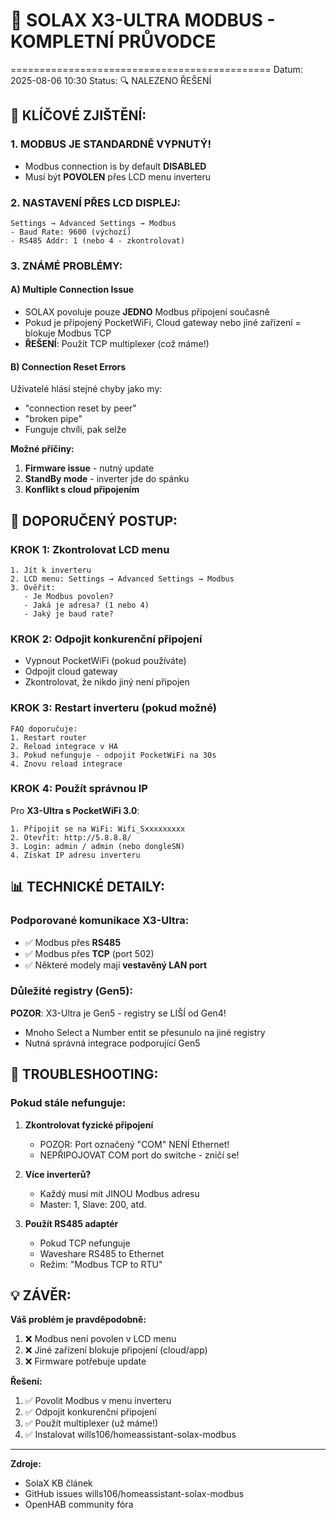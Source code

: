 # 🔋 SOLAX X3-ULTRA MODBUS - KOMPLETNÍ PRŮVODCE
=============================================
Datum: 2025-08-06 10:30
Status: 🔍 NALEZENO ŘEŠENÍ

## 🚨 KLÍČOVÉ ZJIŠTĚNÍ:

### 1. **MODBUS JE STANDARDNĚ VYPNUTÝ!**
- Modbus connection is by default **DISABLED**
- Musí být **POVOLEN** přes LCD menu inverteru

### 2. **NASTAVENÍ PŘES LCD DISPLEJ:**
```
Settings → Advanced Settings → Modbus
- Baud Rate: 9600 (výchozí)
- RS485 Addr: 1 (nebo 4 - zkontrolovat)
```

### 3. **ZNÁMÉ PROBLÉMY:**

#### A) **Multiple Connection Issue**
- SOLAX povoluje pouze **JEDNO** Modbus připojení současně
- Pokud je připojený PocketWiFi, Cloud gateway nebo jiné zařízení = blokuje Modbus TCP
- **ŘEŠENÍ**: Použít TCP multiplexer (což máme!)

#### B) **Connection Reset Errors**
Uživatelé hlásí stejné chyby jako my:
- "connection reset by peer"
- "broken pipe"
- Funguje chvíli, pak selže

**Možné příčiny:**
1. **Firmware issue** - nutný update
2. **StandBy mode** - inverter jde do spánku
3. **Konflikt s cloud připojením**

## 🎯 DOPORUČENÝ POSTUP:

### KROK 1: Zkontrolovat LCD menu
```
1. Jít k inverteru
2. LCD menu: Settings → Advanced Settings → Modbus
3. Ověřit:
   - Je Modbus povolen?
   - Jaká je adresa? (1 nebo 4)
   - Jaký je baud rate?
```

### KROK 2: Odpojit konkurenční připojení
- Vypnout PocketWiFi (pokud používáte)
- Odpojit cloud gateway
- Zkontrolovat, že nikdo jiný není připojen

### KROK 3: Restart inverteru (pokud možné)
```
FAQ doporučuje:
1. Restart router
2. Reload integrace v HA
3. Pokud nefunguje - odpojit PocketWiFi na 30s
4. Znovu reload integrace
```

### KROK 4: Použít správnou IP
Pro **X3-Ultra s PocketWiFi 3.0**:
```
1. Připojit se na WiFi: Wifi_Sxxxxxxxxx
2. Otevřít: http://5.8.8.8/
3. Login: admin / admin (nebo dongleSN)
4. Získat IP adresu inverteru
```

## 📊 TECHNICKÉ DETAILY:

### Podporované komunikace X3-Ultra:
- ✅ Modbus přes **RS485**
- ✅ Modbus přes **TCP** (port 502)
- ✅ Některé modely mají **vestavěný LAN port**

### Důležité registry (Gen5):
**POZOR**: X3-Ultra je Gen5 - registry se LIŠÍ od Gen4!
- Mnoho Select a Number entit se přesunulo na jiné registry
- Nutná správná integrace podporující Gen5

## 🔧 TROUBLESHOOTING:

### Pokud stále nefunguje:
1. **Zkontrolovat fyzické připojení**
   - POZOR: Port označený "COM" NENÍ Ethernet!
   - NEPŘIPOJOVAT COM port do switche - zničí se!

2. **Více inverterů?**
   - Každý musí mít JINOU Modbus adresu
   - Master: 1, Slave: 200, atd.

3. **Použít RS485 adaptér**
   - Pokud TCP nefunguje
   - Waveshare RS485 to Ethernet
   - Režim: "Modbus TCP to RTU"

## 💡 ZÁVĚR:

**Váš problém je pravděpodobně:**
1. ❌ Modbus není povolen v LCD menu
2. ❌ Jiné zařízení blokuje připojení (cloud/app)
3. ❌ Firmware potřebuje update

**Řešení:**
1. ✅ Povolit Modbus v menu inverteru
2. ✅ Odpojit konkurenční připojení
3. ✅ Použít multiplexer (už máme!)
4. ✅ Instalovat wills106/homeassistant-solax-modbus

---
**Zdroje:** 
- SolaX KB článek
- GitHub issues wills106/homeassistant-solax-modbus
- OpenHAB community fóra
